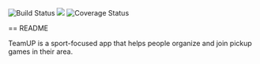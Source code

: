 ![Build Status](https://codeship.com/projects/353cf3e0-0809-0133-3467-025d73056a1f/status?branch=master)
<a href="https://codeclimate.com/github/bsterno/team-up"><img src="https://codeclimate.com/github/bsterno/team-up/badges/gpa.svg" /></a>
![Coverage Status](https://coveralls.io/repos/bsterno/team-up/badge.png)

== README

TeamUP is a sport-focused app that helps people organize and join pickup games in their area.
